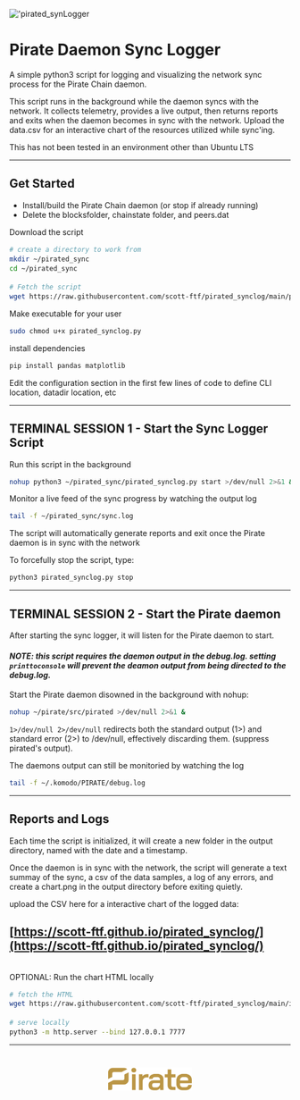 !['pirated_synLogger](https://i.imgur.com/Qwdrn0K.png)

# Pirate Daemon Sync Logger

A simple python3 script for logging and visualizing the network sync process for the Pirate Chain daemon. 

This script runs in the background while the daemon syncs with the network. It collects telemetry, provides a live output, then returns reports and exits when the daemon becomes in sync with the network. Upload the data.csv for an interactive chart of the resources utilized while sync'ing. 

This has not been tested in an environment other than Ubuntu LTS

---

## Get Started 

- Install/build the Pirate Chain daemon (or stop if already running)
- Delete the blocksfolder, chainstate folder, and peers.dat 

Download the script
```bash
# create a directory to work from
mkdir ~/pirated_sync
cd ~/pirated_sync

# Fetch the script
wget https://raw.githubusercontent.com/scott-ftf/pirated_synclog/main/pirated_synclog.py
```
Make executable for your user
```bash
sudo chmod u+x pirated_synclog.py
```

install dependencies
```bash
pip install pandas matplotlib
```

Edit the configuration section in the first few lines of code to define CLI location, datadir location, etc

---

## **TERMINAL SESSION 1** - Start the Sync Logger Script

Run this script in the background
```bash
nohup python3 ~/pirated_sync/pirated_synclog.py start >/dev/null 2>&1 &
```

Monitor a live feed of the sync progress by watching the output log
```bash
tail -f ~/pirated_sync/sync.log
```

The script will automatically generate reports and exit once the Pirate daemon is in sync with the network

To forcefully stop the script, type:
```bash
python3 pirated_synclog.py stop
```

---

## **TERMINAL SESSION 2** - Start the Pirate daemon 

After starting the sync logger, it will listen for the Pirate daemon to start. 

#### *NOTE: this script requires the daemon output in the debug.log. setting `printtoconsole` will prevent the deamon output from being directed to the debug.log.*   

Start the Pirate daemon disowned in the background with nohup:
```bash
nohup ~/pirate/src/pirated >/dev/null 2>&1 &
```
`1>/dev/null 2>/dev/null` redirects both the standard output (1>) and standard error (2>) to /dev/null, effectively discarding them. (suppress pirated's output). 

The daemons output can still be monitoried by watching the log
```bash
tail -f ~/.komodo/PIRATE/debug.log
```

---

## Reports and Logs

Each time the script is initialized, it will create a new folder in the output directory, named with the date and a timestamp.

Once the daemon is in sync with the network, the script will generate a text summay of the sync, a csv of the data samples, a log of any errors, and create a chart.png in the output directory before exiting quietly.

upload the CSV here for a interactive chart of the logged data:

## [https://scott-ftf.github.io/pirated_synclog/](https://scott-ftf.github.io/pirated_synclog/)

<br />
OPTIONAL: Run the chart HTML locally


```bash
# fetch the HTML
wget https://raw.githubusercontent.com/scott-ftf/pirated_synclog/main/index.html

# serve locally
python3 -m http.server --bind 127.0.0.1 7777
```

---

<img src="https://raw.githubusercontent.com/PirateNetwork/mediakit/main/Wordmark/SVG/Pirate_Logo_Wordmark_Gold.svg" style="width:150px;margin:40px auto;display:block;">